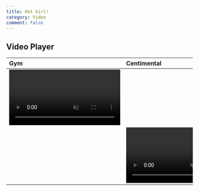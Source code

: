 ```yaml
---
title: Hot Girl!
category: Video
comment: false
---
```


## Video Player
| Gym  | Centimental |
| :--- | :---------- |
|<video width="300" preload="none" autoplay="" muted="" loop="" playsinline="" webkit-playsinline="">
 <source src="//cloud.video.alibaba.com/play/u/2153292369/p/1/e/6/t/1/d/hd/234422154401.mp4"></video> | <video width="300" preload="none" autoplay="" muted="" loop="" playsinline="" webkit-playsinline=""><source src="{{site.url}}{{site.baseurl}}/src/assets/img/h264.mp4"></video> |
